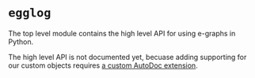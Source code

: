 # `egglog`

The top level module contains the high level API for using e-graphs in Python.

The high level API is not documented yet, becuase adding supporting for our custom objects requires [a custom AutoDoc extension](https://www.sphinx-doc.org/en/master/development/tutorials/autodoc_ext.html#autodoc-ext-tutorial).

<!--
```{eval-rst}
.. automodule:: egglog
   :members:
   :imported-members:
   :special-members: __ne__
``` -->
